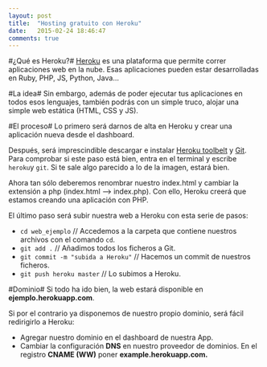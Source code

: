 ```yaml
---
layout: post
title:  "Hosting gratuito con Heroku"
date:   2015-02-24 18:46:47
comments: true
---
```

#¿Qué es Heroku?#
[Heroku] es una plataforma que permite correr aplicaciones web en la nube. Esas aplicaciones pueden estar desarrolladas en Ruby, PHP, JS, Python, Java...
<!--![My helpful screenshot]({{ site.url }}/assets/Heroku_logo.png)-->

#La idea#
Sin embargo, además de poder ejecutar tus aplicaciones en todos esos lenguajes, también podrás con un simple truco, alojar una simple web estática (HTML, CSS y JS).

#El proceso#
Lo primero será darnos de alta en Heroku y crear una aplicación nueva desde el dashboard.

Después, será imprescindible descargar e instalar [Heroku toolbelt] y [Git].
Para comprobar si este paso está bien, entra en el terminal y escribe `heroku`y `git`. Si te sale algo parecido a lo de la imagen, estará bien.

Ahora tan sólo deberemos renombrar nuestro index.html y cambiar la extensión a php (index.html --> index.php). Con ello, Heroku creerá que estamos creando una aplicación con PHP.

El último paso será subir nuestra web a Heroku con esta serie de pasos:

* `cd web_ejemplo` // Accedemos a la carpeta que contiene nuestros archivos con el comando `cd`.
* `git add .`  // Añadimos todos los ficheros a Git.
* `git commit -m "subida a Heroku"` // Hacemos un commit de nuestros ficheros.
* `git push heroku master` // Lo subimos a Heroku.

#Dominio#
Si todo ha ido bien, la web estará disponible en **ejemplo.herokuapp.com**.

Si por el contrario ya disponemos de nuestro propio dominio, será fácil redirigirlo a Heroku:
- Agregar nuestro dominio en el dashboard de nuestra App.
- Cambiar la configuración **DNS** en nuestro proveedor de dominios. En el registro **CNAME (WW)** poner **example.herokuapp.com.**


[Heroku]: http://heroku.com
[Heroku toolbelt]: https://toolbelt.heroku.com/
[Git]: http://git-scm.com/
